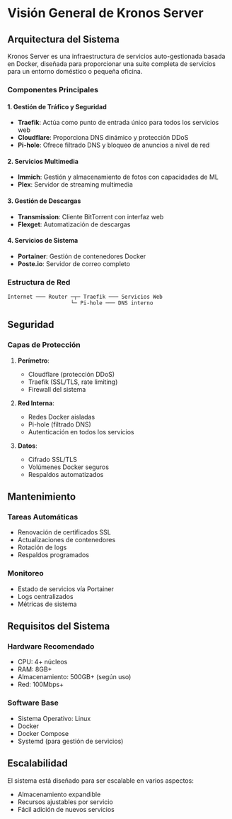 # Visión General de Kronos Server

## Arquitectura del Sistema

Kronos Server es una infraestructura de servicios auto-gestionada basada en Docker, diseñada para proporcionar una suite completa de servicios para un entorno doméstico o pequeña oficina.

### Componentes Principales

#### 1. Gestión de Tráfico y Seguridad
- **Traefik**: Actúa como punto de entrada único para todos los servicios web
- **Cloudflare**: Proporciona DNS dinámico y protección DDoS
- **Pi-hole**: Ofrece filtrado DNS y bloqueo de anuncios a nivel de red

#### 2. Servicios Multimedia
- **Immich**: Gestión y almacenamiento de fotos con capacidades de ML
- **Plex**: Servidor de streaming multimedia

#### 3. Gestión de Descargas
- **Transmission**: Cliente BitTorrent con interfaz web
- **Flexget**: Automatización de descargas

#### 4. Servicios de Sistema
- **Portainer**: Gestión de contenedores Docker
- **Poste.io**: Servidor de correo completo

### Estructura de Red

```plaintext
Internet ─── Router ─┬─ Traefik ─── Servicios Web
                    └─ Pi-hole ─── DNS interno
```

## Seguridad

### Capas de Protección
1. **Perímetro**: 
   - Cloudflare (protección DDoS)
   - Traefik (SSL/TLS, rate limiting)
   - Firewall del sistema

2. **Red Interna**:
   - Redes Docker aisladas
   - Pi-hole (filtrado DNS)
   - Autenticación en todos los servicios

3. **Datos**:
   - Cifrado SSL/TLS
   - Volúmenes Docker seguros
   - Respaldos automatizados

## Mantenimiento

### Tareas Automáticas
- Renovación de certificados SSL
- Actualizaciones de contenedores
- Rotación de logs
- Respaldos programados

### Monitoreo
- Estado de servicios vía Portainer
- Logs centralizados
- Métricas de sistema

## Requisitos del Sistema

### Hardware Recomendado
- CPU: 4+ núcleos
- RAM: 8GB+ 
- Almacenamiento: 500GB+ (según uso)
- Red: 100Mbps+

### Software Base
- Sistema Operativo: Linux
- Docker
- Docker Compose
- Systemd (para gestión de servicios)

## Escalabilidad

El sistema está diseñado para ser escalable en varios aspectos:
- Almacenamiento expandible
- Recursos ajustables por servicio
- Fácil adición de nuevos servicios